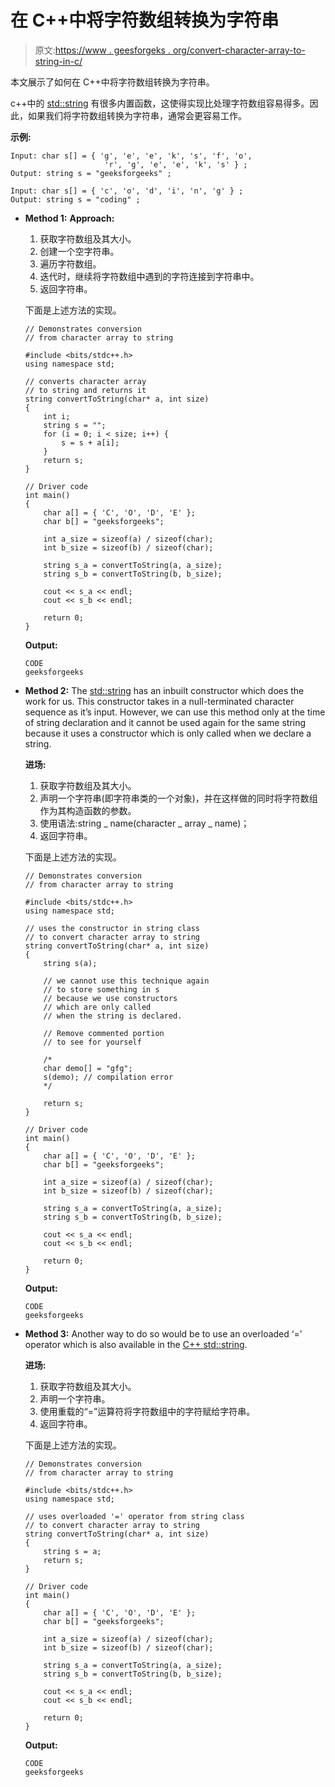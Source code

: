 # 在 C++中将字符数组转换为字符串

> 原文:[https://www . geesforgeks . org/convert-character-array-to-string-in-c/](https://www.geeksforgeeks.org/convert-character-array-to-string-in-c/)

本文展示了如何在 C++中将字符数组转换为字符串。

c++中的 [std::string](https://www.geeksforgeeks.org/stdstring-class-in-c/) 有很多内置函数，这使得实现比处理字符数组容易得多。因此，如果我们将字符数组转换为字符串，通常会更容易工作。

**示例:**

```
Input: char s[] = { 'g', 'e', 'e', 'k', 's', 'f', 'o',
                     'r', 'g', 'e', 'e', 'k', 's' } ;
Output: string s = "geeksforgeeks" ;

Input: char s[] = { 'c', 'o', 'd', 'i', 'n', 'g' } ;
Output: string s = "coding" ;

```

*   **Method 1:**
    **Approach:**
    1.  获取字符数组及其大小。
    2.  创建一个空字符串。
    3.  遍历字符数组。
    4.  迭代时，继续将字符数组中遇到的字符连接到字符串中。
    5.  返回字符串。

    下面是上述方法的实现。

    ```
    // Demonstrates conversion
    // from character array to string

    #include <bits/stdc++.h>
    using namespace std;

    // converts character array
    // to string and returns it
    string convertToString(char* a, int size)
    {
        int i;
        string s = "";
        for (i = 0; i < size; i++) {
            s = s + a[i];
        }
        return s;
    }

    // Driver code
    int main()
    {
        char a[] = { 'C', 'O', 'D', 'E' };
        char b[] = "geeksforgeeks";

        int a_size = sizeof(a) / sizeof(char);
        int b_size = sizeof(b) / sizeof(char);

        string s_a = convertToString(a, a_size);
        string s_b = convertToString(b, b_size);

        cout << s_a << endl;
        cout << s_b << endl;

        return 0;
    }
    ```

    **Output:**

    ```
    CODE
    geeksforgeeks

    ```

*   **Method 2:**
    The [std::string](https://www.geeksforgeeks.org/stdstring-class-in-c/) has an inbuilt constructor which does the work for us. This constructor takes in a null-terminated character sequence as it’s input. However, we can use this method only at the time of string declaration and it cannot be used again for the same string because it uses a constructor which is only called when we declare a string.

    **进场:**

    1.  获取字符数组及其大小。
    2.  声明一个字符串(即字符串类的一个对象)，并在这样做的同时将字符数组作为其构造函数的参数。
    3.  使用语法:string _ name(character _ array _ name)；
    4.  返回字符串。

    下面是上述方法的实现。

    ```
    // Demonstrates conversion
    // from character array to string

    #include <bits/stdc++.h>
    using namespace std;

    // uses the constructor in string class
    // to convert character array to string
    string convertToString(char* a, int size)
    {
        string s(a);

        // we cannot use this technique again
        // to store something in s
        // because we use constructors
        // which are only called
        // when the string is declared.

        // Remove commented portion
        // to see for yourself

        /*
        char demo[] = "gfg";
        s(demo); // compilation error 
        */

        return s;
    }

    // Driver code
    int main()
    {
        char a[] = { 'C', 'O', 'D', 'E' };
        char b[] = "geeksforgeeks";

        int a_size = sizeof(a) / sizeof(char);
        int b_size = sizeof(b) / sizeof(char);

        string s_a = convertToString(a, a_size);
        string s_b = convertToString(b, b_size);

        cout << s_a << endl;
        cout << s_b << endl;

        return 0;
    }
    ```

    **Output:**

    ```
    CODE
    geeksforgeeks

    ```

*   **Method 3:**
    Another way to do so would be to use an overloaded ‘=’ operator which is also available in the [C++ std::string](https://www.geeksforgeeks.org/stdstring-class-in-c/).

    **进场:**

    1.  获取字符数组及其大小。
    2.  声明一个字符串。
    3.  使用重载的“=”运算符将字符数组中的字符赋给字符串。
    4.  返回字符串。

    下面是上述方法的实现。

    ```
    // Demonstrates conversion
    // from character array to string

    #include <bits/stdc++.h>
    using namespace std;

    // uses overloaded '=' operator from string class
    // to convert character array to string
    string convertToString(char* a, int size)
    {
        string s = a;
        return s;
    }

    // Driver code
    int main()
    {
        char a[] = { 'C', 'O', 'D', 'E' };
        char b[] = "geeksforgeeks";

        int a_size = sizeof(a) / sizeof(char);
        int b_size = sizeof(b) / sizeof(char);

        string s_a = convertToString(a, a_size);
        string s_b = convertToString(b, b_size);

        cout << s_a << endl;
        cout << s_b << endl;

        return 0;
    }
    ```

    **Output:**

    ```
    CODE
    geeksforgeeks

    ```